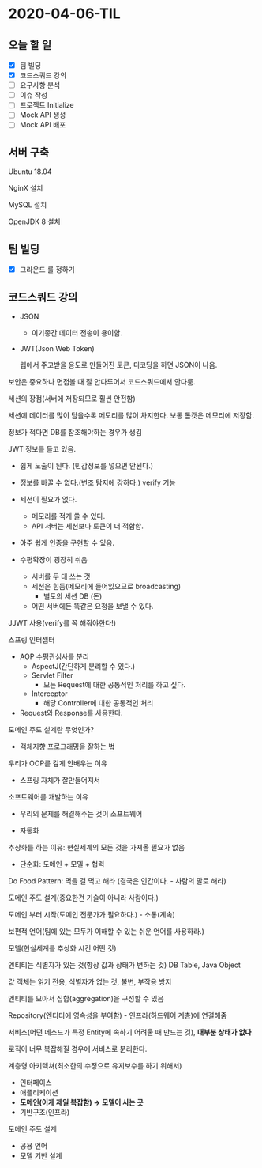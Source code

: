 # 2020-04-06-TIL

## 오늘 할 일

- [x] 팀 빌딩
- [x] 코드스쿼드 강의
- [ ] 요구사항 분석
- [ ] 이슈 작성
- [ ] 프로젝트 Initialize
- [ ] Mock API 생성
- [ ] Mock API 배포

## 서버 구축

Ubuntu 18.04

NginX 설치

MySQL 설치

OpenJDK 8 설치

## 팀 빌딩

- [x] 그라운드 룰 정하기



## 코드스쿼드 강의

- JSON
  - 이기종간 데이터 전송이 용이함.

- JWT(Json Web Token)

  웹에서 주고받을 용도로 만들어진 토큰, 디코딩을 하면 JSON이 나옴.

보안은 중요하나 면접볼 때 잘 안다루어서 코드스쿼드에서 안다룸.

세션의 장점(서버에 저장되므로 훨씬 안전함)

세션에 데이터를 많이 담을수록 메모리를 많이 차지한다. 보통 톰캣은 메모리에 저장함.

정보가 적다면 DB를 참조해야하는 경우가 생김

JWT 정보를 들고 있음.

- 쉽게 노출이 된다. (민감정보를 넣으면 안된다.)
- 정보를 바꿀 수 없다.(변조 탐지에 강하다.) verify 기능
- 세션이 필요가 없다.
  - 메모리를 적게 쓸 수 있다.
  - API 서버는 세션보다 토큰이 더 적합함.
- 아주 쉽게 인증을 구현할 수 있음.

- 수평확장이 굉장히 쉬움
  - 서버를 두 대 쓰는 것
  - 세션은 힘듬(메모리에 들어있으므로 broadcasting)
    - 별도의 세션 DB (돈)
  - 어떤 서버에든 똑같은 요청을 보낼 수 있다.

JJWT 사용(verify를 꼭 해줘야한다!)

스프링 인터셉터

- AOP 수평관심사를 분리
  - AspectJ(간단하게 분리할 수 있다.)
  - Servlet Filter
    - 모든 Request에 대한 공통적인 처리를 하고 싶다.
  - Interceptor
    - 해당 Controller에 대한 공통적인 처리
- Request와 Response를 사용한다.

도메인 주도 설계란 무엇인가?

- 객체지향 프로그래밍을 잘하는 법

우리가 OOP를 깊게 안배우는 이유

- 스프링 자체가 잘만들어져서

소프트웨어를 개발하는 이유

- 우리의 문제를 해결해주는 것이 소프트웨어

- 자동화

추상화를 하는 이유: 현실세계의 모든 것을 가져올 필요가 없음

- 단순화: 도메인 + 모델 + 협력

Do Food Pattern: 먹을 걸 먹고 해라 (결국은 인간이다. - 사람의 말로 해라)

도메인 주도 설계(중요한건 기술이 아니라 사람이다.)

도메인 부터 시작(도메인 전문가가 필요하다.) - 소통(계속)

보편적 언어(팀에 있는 모두가 이해할 수 있는 쉬운 언어를 사용하라.)

모델(현실세계를 추상화 시킨 어떤 것)

엔티티는 식별자가 있는 것(항상 값과 상태가 변하는 것) DB Table, Java Object

값 객체는 읽기 전용, 식별자가 없는 것, 불변, 부작용 방지

엔티티를 모아서 집합(aggregation)을 구성할 수 있음

Repository(엔티티에 영속성을 부여함) - 인프라(하드웨어 계층)에 연결해줌

서비스(어떤 메소드가 특정 Entity에 속하기 어려울 때 만드는 것), **대부분 상태가 없다**

로직이 너무 복잡해질 경우에 서비스로 분리한다.

계층형 아키텍쳐(최소한의 수정으로 유지보수를 하기 위해서)

- 인터페이스
- 애플리케이션
- **도메인(이게 제일 복잡함) → 모델이 사는 곳**
- 기반구조(인프라)

도메인 주도 설계

- 공용 언어
- 모델 기반 설계

